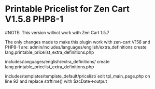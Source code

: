 # Printable Pricelist for Zen Cart V1.5.8 PHP8-1
#NOTE: This version willnot work with Zen Cart 1.5.7

The only changes made to make this plugin work with zen-cart V158 and PHP8-1 are:
admin/includes/languages/english/extra_definitions
    create lang.printable_pricelist_extra_definitions.php
    
includes/languages/english/extra_definitions/
    create lang.printable_pricelist_extra_definitions.php
    
includes/templates/template_default/pricelist/
     edit tpl_main_page.php on line 92 and replace strftime()  with $zcDate->output
    
